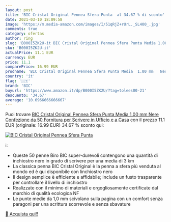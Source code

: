 ```yaml
---
layout: post
title: 'BIC Cristal Original Pennea Sfera Punta  al 34.67 % di sconto'
date: 2021-03-10 18:09:58
image: 'https://m.media-amazon.com/images/I/51qRjZ+rUrL._SL400_.jpg'
comments: true
category: ofertas
author: ring
slug: 'B000I5ZK2U-it BIC Cristal Original Pennea Sfera Punta Media 1.00 mm Nere...'
sku: 'B000I5ZK2U-it'
actualPrice: 11.1 EUR
currency: EUR
price: 11.1
comparePrice: 16.99 EUR
prodname: 'BIC Cristal Original Pennea Sfera Punta Media  1.00 mm   Nere  Confezione da 50  Fornitura per Scrivere in Ufficio e a Casa'
country: 'it'
flag: '🇮🇹'
brand: 'BIC'
buyurl: 'https://www.amazon.it/dp/B000I5ZK2U/?tag=tolees00-21'
descuento: '34.67'
average: '10.6966666666667'
---
```


Puoi trovare [BIC Cristal Original Pennea Sfera Punta Media  1.00 mm   Nere  Confezione da 50  Fornitura per Scrivere in Ufficio e a Casa](https://www.amazon.it/dp/B000I5ZK2U/?tag=tolees00-21) con il prezzo 11.1 EUR (originale: 16.99 EUR) 34.67 % sconto qui:

[![BIC Cristal Original Pennea Sfera Punta ](https://m.media-amazon.com/images/I/51qRjZ+rUrL._SL400_.jpg)](https://www.amazon.it/dp/B000I5ZK2U/?tag=tolees00-21)

ℹ️:

- Queste 50 penne Biro BIC super-durevoli contengono una quantità di inchiostro nero in grado di scrivere per una media di 3 km
- La classica penna BIC Cristal Original è la penna a sfera più venduta al mondo ed è qui disponibile con linchiostro nero
- Il design semplice è efficiente e affidabile; include un fusto trasparente per controllare il livello di inchiostro
- Realizzate con il minimo di materiali e orgogliosamente certificate dal marchio di qualità ecologica NF
- Le punte medie da 1,0 mm scivolano sulla pagina con un comfort senza paragoni per una scrittura scorrevole e senza sbavature

[🛒 Acquista qui!!](https://www.amazon.it/dp/B000I5ZK2U/?tag=tolees00-21)
